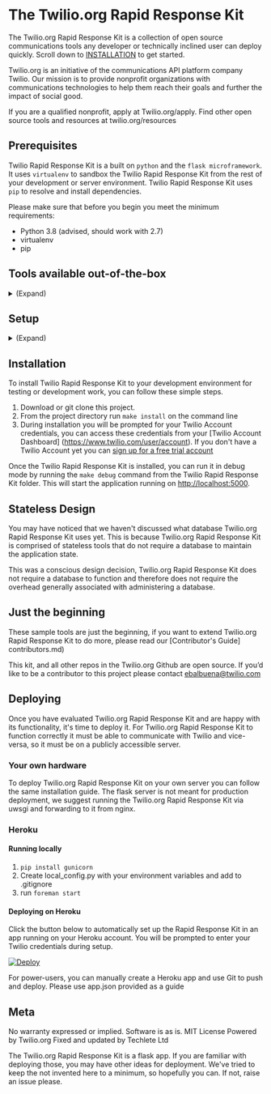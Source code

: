 # The Twilio.org Rapid Response Kit

The Twilio.org Rapid Response Kit is a collection of open source communications tools any developer or technically inclined user can deploy quickly. Scroll down to [INSTALLATION](#installation) to get started.

Twilio.org is an initiative of the communications API platform company Twilio. Our mission is to provide nonprofit organizations with communications technologies to help them reach their goals and further the impact of social good.

If you are a qualified nonprofit, apply at Twilio.org/apply. Find other open source tools and resources at twilio.org/resources

## Prerequisites

Twilio Rapid Response Kit is a built on `python` and the `flask microframework`.
It uses `virtualenv` to sandbox the Twilio Rapid Response Kit from the rest of
your development or server environment. Twilio Rapid Response Kit uses `pip` to
resolve and install dependencies.

Please make sure that before you begin you meet the minimum requirements:

- Python 3.8 (advised, should work with 2.7)
- virtualenv
- pip

## Tools available out-of-the-box
<details>
<summary>(Expand)</summary>

Twilio.org Rapid Response Kit comes with several tools already installed. When you
start up the Twilio.org Rapid Response Kit it will report what tools are available
and where. Below is a brief description of every tool provided.

### Auto-Respond
Use this tool to set up an recorded auto-responder to inbound voice calls or text messages. Respond to voice calls with a spoken message or to an incoming SMS message with a response SMS.

Useful for setting up and updating information lines.

### Broadcast
A simple messaging broadcast app. Send a one-way communications blast to a defined group of contacts.

Useful for broadcasting information to volunteers.

### Conference Line
Configures a Twilio Number to behave like a conference line. Anyone who calls
into the conference line will be dropped into a conference room. Supports
whitelisting numbers and multiple conference rooms.

### Forwarder
Forwards all voice traffic from a Twilio Number to a given Phone Number.

Useful for temporary public phone numbers.

### Ringdown
A tool that allows you to dial one number, which then will sequentially dial down a list of prioritized contacts until one of those contacts answer. You are able to set up contact lists ahead of time and if no one answers an optional message will be spoken.

Useful for setting up ad-hoc response teams and rudimentary call centers.

### Simple Help Line
Use this interactive voice response app to set up simple options for callers to press a number for information, or to connect to a pre-determined agent. Each key on the dialpad can be configured to either dial a Phone Number or provide
information.

Useful for setting up simple phone menus a la "Press 1 to call the Site Manager,
Press 2 to hear shelter hours, etc"

### Survey

**Survey requires integration with Parse to record results**.
An SMS-powered survey app to send out questions to a specified list of numbers and gather responses. You define the response parameters. Survey is similar to Broadcast but instead of broadcasting an informational
message, it broadcasts a yes / no question. Responses will be recorded in Parse
for analysis and action.

Useful for quick status and safety checks. Ex: "Can you help at 12th Street
Response Center?"

### Town Hall
With this group conference call tool, an organizer can dial one number which then dials a list of predefined contacts. Individuals who answer the call are dropped into the same conference. This can handle up to 40 people in one conference call.

Useful for quickly gathering key stakeholders together for conference calls
without requiring everyone to dial into a predefined number.

### Volunteer Signup

**Volunteer Signup requires Google credentials to record results.**
Broadcast an sms message to a group of numbers with a volunteer opportunity and record responses to a Google spreadsheet.

Useful for quickly signing up volunteers and easily determining who is available to show up.

Note : If your Google account has 2-factor authentication enabled, you may need to [generate an application specific password](https://support.google.com/accounts/answer/185833?hl=en).

### Noticeboard

**Noticeboard requires Pusher credentials for realtime updates**
Noticeboard is a virtual noticeboard where people can send MMS pictures of missing people, damaged items, or useful information to a publicly accessible webpage that will update in realtime as it receives MMS messages, allowing people in disaster relief to share information.

This tool was developed using the brand new MMS messaging capabilities at Twilio.

Noticeboard is a perfect tool to have running in disaster relief centers where people might congregate.

</details>

## Setup
<details>
<summary>(Expand)</summary>

### Getting Firebase Url and Secret Key

* [Create a free Firebase project here](https://firebase.google.com/)

* Once you are in the [Console](https://console.firebase.google.com/), create a new project.

* To get the **Url** click on the **Database** tab:

![Firebase Database Url](http://i.imgur.com/Y8kO1z0.png)

* For the Secret keys, click on the **Project settings** link:

![Firebase Project settings icon](http://i.imgur.com/icg7BiY.png)

* From here you can get your **Secret Key**:

![Firebase Secret Key](http://i.imgur.com/Lm2lXib.png)

* Add your Firebase credentials to the file `rapid_response_kit/utils/config.py` like so:

```
FIREBASE_URL = 'Firebase Url'
FIREBASE_SECRET = 'Firebase Secret Key'
```

### Getting Google account credentials

#### For email

* If you're **not** using 2-factor auth, just use your username and password. Be careful not to share them!

* If you are using 2-factor authentication, [visit the app passwords page here](https://security.google.com/settings/security/apppasswords)

* After signing in, choose "custom app" from the "select app" dropdown menu:

![Drop down menu](http://i.imgur.com/NedCQaY.png)

* Name your application and click generate to get your new Google password:

![Google password](http://i.imgur.com/aRZRKBR.png)

* Copy your email and new password into rapid_response_kit/utils/config.py like so:

```
GOOGLE_ACCOUNT_USER = 'email'
GOOGLE_ACCOUNT_PASS = 'password'
```

#### For Sheets & Drive

For writing to Google Sheets, we've now bundled the gspread library along with oauth2client.

To use these you'll need an OAuth2 service account. This will walk you through that.

You'll need a Google account. A Free one should do, but a g-suite is more ideal.

1. Go to the [Google APIs Console](https://console.developers.google.com/apis/dashboard).
2. Create a *new project*.
3. Click **Enable API**.
4. Search for and enable the Google Drive API, and Google Sheets API.
4. **Create credentials** for a *Web Server* to access *Application Data*.
5. Name the service account, grant it a **Project** *Role* of **Editor**.
6. Download the JSON file.
7. Remove all visible newlines (but not escaped `\n` newlines)
8. Save the file with linefeed `LF` only endings, not carriage-return + linefeed `CFLF`

This JSON will form the `GOOGLE_API_SERVICES_JSON` Environment variable for Heroku deploys

### Getting Pusher keys

* [Sign up for a free account as pusher.com](https://pusher.com/signup)

* Go to the [app page](https://app.pusher.com/) and click on "new app":

![pusher new app](http://i.imgur.com/dSpp9MJ.png)

* Name it, do not click on any other options, and click "create app".

* Your Pusher keys will be displayed on the right hand side of the page. Copy and paste them into rapid_response_kit/utils/config.py like so:

```
PUSHER_APP_ID='app_id'
PUSHER_KEY='key'
PUSHER_SECRET='secret'
PUSHER_CLUSTER='the cluster you select'
```

</details>

## Installation

To install Twilio Rapid Response Kit to your development environment for testing
or development work, you can follow these simple steps.

1.  Download or git clone this project.
2.  From the project directory run `make install` on the command line
3.  During installation you will be prompted for your Twilio Account
  credentials, you can access these credentials from your [Twilio Account
 	Dashboard] (https://www.twilio.com/user/account).  If you don't have a
 	Twilio Account yet you can [sign up for a free trial account](https://www.twilio.com/try-twilio)

Once the Twilio Rapid Response Kit is installed, you can run it in debug
mode by running the `make debug` command from the Twilio Rapid Response Kit
folder.  This will start the application running on
[http://localhost:5000](http://localhost:5000).

## Stateless Design

You may have noticed that we haven't discussed what database Twilio.org Rapid
Response Kit uses yet. This is because Twilio.org Rapid Response Kit is comprised
of stateless tools that do not require a database to maintain the application
state.

This was a conscious design decision, Twilio.org Rapid Response Kit does not require
a database to function and therefore does not require the overhead generally
associated with administering a database.

## Just the beginning

These sample tools are just the beginning, if you want to extend Twilio.org Rapid
Response Kit to do more, please read our [Contributor's Guide] contributors.md)

This kit, and all other repos in the Twilio.org Github are open source. If you’d like to be a contributor to this project please contact ebalbuena@twilio.com

## Deploying

Once you have evaluated Twilio.org Rapid Response Kit and are happy with its
functionality, it's time to deploy it. For Twilio.org Rapid Response Kit to
function correctly it must be able to communicate with Twilio and vice-versa, so
it must be on a publicly accessible server.

### Your own hardware

To deploy Twilio.org Rapid Response Kit on your own server you can follow the same
installation guide. The flask server is not meant for production deployment, we
suggest running the Twilio.org Rapid Response Kit via uwsgi and forwarding to it
from nginx.

### Heroku

#### Running locally

1. `pip install gunicorn`
2. Create local_config.py with your environment variables and add to .gitignore
3. run `foreman start`

#### Deploying on Heroku

Click the button below to automatically set up the Rapid Response Kit in an app running on your Heroku account. You will be prompted to enter your Twilio credentials during setup.

[![Deploy](https://www.herokucdn.com/deploy/button.png)](https://heroku.com/deploy)

For power-users, you can manually create a Heroku app and use Git to push and deploy. Please use app.json provided as a guide

## Meta

No warranty expressed or implied. Software is as is.
MIT License
Powered by Twilio.org
Fixed and updated by Techlete Ltd


The Twilio.org Rapid Response Kit is a flask app. If you are familiar with deploying those, you may have other ideas for deployment. We've tried to keep the not invented here to a minimum, so hopefully you can. If not, raise an issue please.

